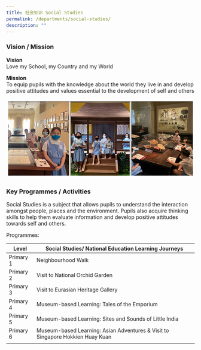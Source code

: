 ```yaml
---
title: 社会知识 Social Studies
permalink: /departments/social-studies/
description: ""
---
```

### Vision / Mission

**Vision** <br>
Love my School, my Country and my World

**Mission** <br>
To equip pupils with the knowledge about the world they live in and develop positive attitudes and values essential to the development of self and others

![](/images/Banner_SS_2021_2.jpg)

### Key Programmes / Activities

Social Studies is a subject that allows pupils to understand the interaction amongst people, places and the environment. Pupils also acquire thinking skills to help them evaluate information and develop positive attitudes towards self and others.&nbsp;

Programmes:

| Level | Social Studies/ National Education Learning Journeys |
|---|---|
| Primary 1 | Neighbourhood Walk |
| Primary 2 | Visit to National Orchid Garden |
| Primary 3 | Visit to Eurasian Heritage Gallery |
| Primary 4 | Museum-based Learning: Tales of the Emporium  |
| Primary 5 | Museum-based Learning: Sites and Sounds of Little India |
| Primary 6 | Museum-based Learning: Asian Adventures &amp; Visit to Singapore Hokkien Huay Kuan |
| | |